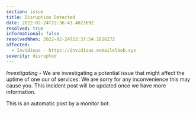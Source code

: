 ```yaml
---
section: issue
title: Disruption Detected
date: 2022-02-24T22:36:43.402369Z
resolved: true
informational: false
resolvedWhen: 2022-02-24T22:37:54.182627Z
affected:
  - Invidious - https://invidious.esmailelbob.xyz
severity: disrupted
---
```

*Investigating* - We are investigating a potential issue that might affect the uptime of one our of services. We are sorry for any inconvenience this may cause you. This incident post will be updated once we have more information.

This is an automatic post by a monitor bot.
        